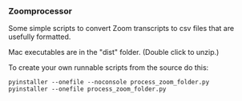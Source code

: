 ### Zoomprocessor

Some simple scripts to convert Zoom transcripts to csv files that are usefully formatted.

Mac executables are in the "dist" folder. (Double click to unzip.)

To create your own runnable scripts from the source do this:

```
pyinstaller --onefile --noconsole process_zoom_folder.py
pyinstaller --onefile process_zoom_folder.py

```

